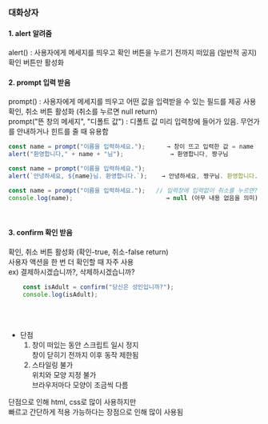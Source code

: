 ### 대화상자

#### 1. alert 알려줌   
alert() : 사용자에게 메세지를 띄우고 확인 버튼을 누르기 전까지 떠있음 (일반적 공지)   
          확인 버튼만 활성화
<br>

#### 2. prompt 입력 받음   
prompt() : 사용자에게 메세지를 띄우고 어떤 값을 입력받을 수 있는 필드를 제공 사용   
           확인, 취소 버튼 활성화 (취소를 누르면 null return)   
prompt("뜬 창의 메세지", "디폴트 값") : 디폴트 값 미리 입력창에 들어가 있음. 무언가를 안내하거나 힌트를 줄 때 유용함   
``` Javascript
const name = prompt("이름을 입력하세요.");      → 창이 뜨고 입력한 값 = name
alert("환영합니다," + name + "님");             → 환영합니다, 짱구님

const name = prompt("이름을 입력하세요.");
alert(`안녕하세요, ${name}님. 환영합니다.`);    → 안녕하세요, 짱구님. 환영합니다.

const name = prompt("이름을 입력하세요.");   // 입력창에 입력없이 취소를 누르면?
console.log(name);                          → null (아무 내용 없음을 의미)
```
<br>

#### 3. confirm 확인 받음   
확인, 취소 버튼 활성화 (확인-true, 취소-false return)   
사용자 액션을 한 번 더 확인할 때 자주 사용   
  ex) 결제하시겠습니까?, 삭제하시겠습니까?
``` Javascript
    const isAdult = confirm("당신은 성인입니까?");
    console.log(isAdult);
```
<br><br>


- 단점   
  1. 창이 떠있는 동안 스크립트 일시 정지   
     창이 닫히기 전까지 이후 동작 제한됨   
  2. 스타일링 불가   
     위치와 모양 지정 불가   
     브라우저마다 모양이 조금씩 다름   


단점으로 인해 html, css로 많이 사용하지만   
빠르고 간단하게 적용 가능하다는 장점으로 인해 많이 사용됨
